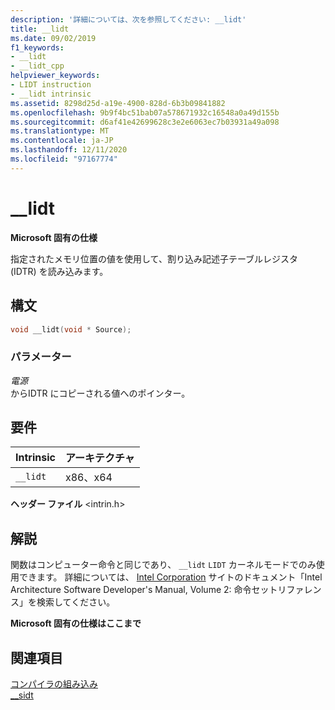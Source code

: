 ```yaml
---
description: '詳細については、次を参照してください: __lidt'
title: __lidt
ms.date: 09/02/2019
f1_keywords:
- __lidt
- __lidt_cpp
helpviewer_keywords:
- LIDT instruction
- __lidt intrinsic
ms.assetid: 8298d25d-a19e-4900-828d-6b3b09841882
ms.openlocfilehash: 9b9f4bc51bab07a578671932c16548a0a49d155b
ms.sourcegitcommit: d6af41e42699628c3e2e6063ec7b03931a49a098
ms.translationtype: MT
ms.contentlocale: ja-JP
ms.lasthandoff: 12/11/2020
ms.locfileid: "97167774"
---
```

# <a name="__lidt"></a>__lidt

**Microsoft 固有の仕様**

指定されたメモリ位置の値を使用して、割り込み記述子テーブルレジスタ (IDTR) を読み込みます。

## <a name="syntax"></a>構文

```C
void __lidt(void * Source);
```

### <a name="parameters"></a>パラメーター

*電源*\
からIDTR にコピーされる値へのポインター。

## <a name="requirements"></a>要件

|Intrinsic|アーキテクチャ|
|---------------|------------------|
|`__lidt`|x86、x64|

**ヘッダー ファイル** \<intrin.h>

## <a name="remarks"></a>解説

関数はコンピューター命令と同じであり、 `__lidt` `LIDT` カーネルモードでのみ使用できます。 詳細については、 [Intel Corporation](https://software.intel.com/articles/intel-sdm) サイトのドキュメント「Intel Architecture Software Developer's Manual, Volume 2: 命令セットリファレンス」を検索してください。

**Microsoft 固有の仕様はここまで**

## <a name="see-also"></a>関連項目

[コンパイラの組み込み](../intrinsics/compiler-intrinsics.md)\
[__sidt](../intrinsics/sidt.md)
